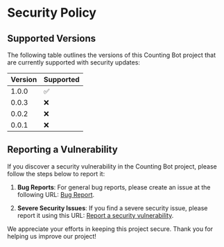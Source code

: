 # Security Policy

## Supported Versions

The following table outlines the versions of this Counting Bot project that are currently supported with security updates:

| Version | Supported          |
| ------- | ------------------ |
| 1.0.0   | :white_check_mark: |
| 0.0.3   | :x:                |
| 0.0.2   | :x:                |
| 0.0.1   | :x:                |

## Reporting a Vulnerability

If you discover a security vulnerability in the Counting Bot project, please follow the steps below to report it:

1. **Bug Reports**:
   For general bug reports, please create an issue at the following URL: [Bug Report](https://github.com/2000Arion/counting-discord-bot/issues/new?assignees=&labels=bug&projects=&template=bug_report.md&title=%5BBUG%5D+).

2. **Severe Security Issues**:
   If you find a severe security issue, please report it using this URL: [Report a security vulnerability](https://github.com/2000Arion/counting-discord-bot/security/advisories/new).

We appreciate your efforts in keeping this project secure. Thank you for helping us improve our project!
